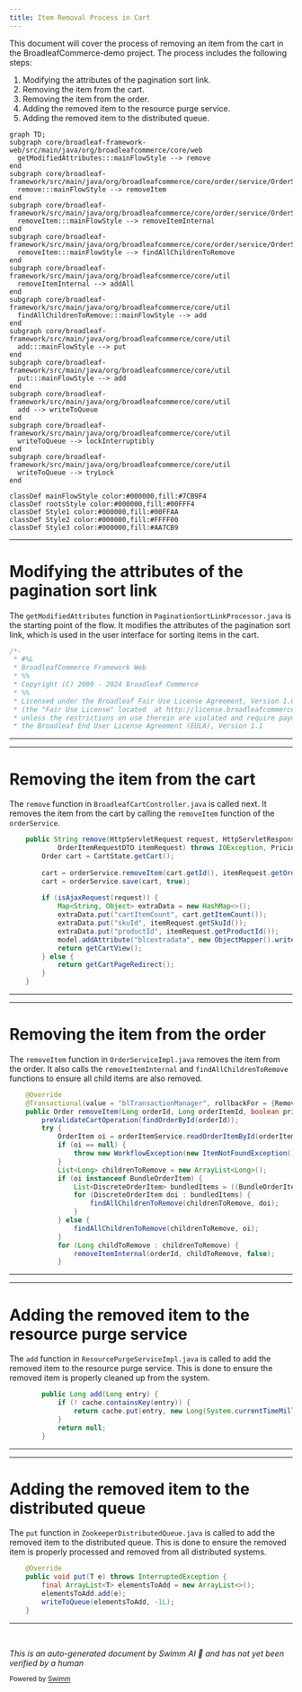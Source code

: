 ```yaml
---
title: Item Removal Process in Cart
---
```

This document will cover the process of removing an item from the cart in the BroadleafCommerce-demo project. The process includes the following steps:

1. Modifying the attributes of the pagination sort link.
2. Removing the item from the cart.
3. Removing the item from the order.
4. Adding the removed item to the resource purge service.
5. Adding the removed item to the distributed queue.

```mermaid
graph TD;
subgraph core/broadleaf-framework-web/src/main/java/org/broadleafcommerce/core/web
  getModifiedAttributes:::mainFlowStyle --> remove
end
subgraph core/broadleaf-framework/src/main/java/org/broadleafcommerce/core/order/service/OrderServiceImpl.java
  remove:::mainFlowStyle --> removeItem
end
subgraph core/broadleaf-framework/src/main/java/org/broadleafcommerce/core/order/service/OrderServiceImpl.java
  removeItem:::mainFlowStyle --> removeItemInternal
end
subgraph core/broadleaf-framework/src/main/java/org/broadleafcommerce/core/order/service/OrderServiceImpl.java
  removeItem:::mainFlowStyle --> findAllChildrenToRemove
end
subgraph core/broadleaf-framework/src/main/java/org/broadleafcommerce/core/util
  removeItemInternal --> addAll
end
subgraph core/broadleaf-framework/src/main/java/org/broadleafcommerce/core/util
  findAllChildrenToRemove:::mainFlowStyle --> add
end
subgraph core/broadleaf-framework/src/main/java/org/broadleafcommerce/core/util
  add:::mainFlowStyle --> put
end
subgraph core/broadleaf-framework/src/main/java/org/broadleafcommerce/core/util
  put:::mainFlowStyle --> add
end
subgraph core/broadleaf-framework/src/main/java/org/broadleafcommerce/core/util
  add --> writeToQueue
end
subgraph core/broadleaf-framework/src/main/java/org/broadleafcommerce/core/util
  writeToQueue --> lockInterruptibly
end
subgraph core/broadleaf-framework/src/main/java/org/broadleafcommerce/core/util
  writeToQueue --> tryLock
end

classDef mainFlowStyle color:#000000,fill:#7CB9F4
classDef rootsStyle color:#000000,fill:#00FFF4
classDef Style1 color:#000000,fill:#00FFAA
classDef Style2 color:#000000,fill:#FFFF00
classDef Style3 color:#000000,fill:#AA7CB9
```

<SwmSnippet path="/core/broadleaf-framework-web/src/main/java/org/broadleafcommerce/core/web/processor/PaginationSortLinkProcessor.java" line="1">

---

# Modifying the attributes of the pagination sort link

The `getModifiedAttributes` function in `PaginationSortLinkProcessor.java` is the starting point of the flow. It modifies the attributes of the pagination sort link, which is used in the user interface for sorting items in the cart.

```java
/*-
 * #%L
 * BroadleafCommerce Framework Web
 * %%
 * Copyright (C) 2009 - 2024 Broadleaf Commerce
 * %%
 * Licensed under the Broadleaf Fair Use License Agreement, Version 1.0
 * (the "Fair Use License" located  at http://license.broadleafcommerce.org/fair_use_license-1.0.txt)
 * unless the restrictions on use therein are violated and require payment to Broadleaf in which case
 * the Broadleaf End User License Agreement (EULA), Version 1.1
```

---

</SwmSnippet>

<SwmSnippet path="/core/broadleaf-framework-web/src/main/java/org/broadleafcommerce/core/web/controller/cart/BroadleafCartController.java" line="332">

---

# Removing the item from the cart

The `remove` function in `BroadleafCartController.java` is called next. It removes the item from the cart by calling the `removeItem` function of the `orderService`.

```java
    public String remove(HttpServletRequest request, HttpServletResponse response, Model model,
            OrderItemRequestDTO itemRequest) throws IOException, PricingException, RemoveFromCartException {
        Order cart = CartState.getCart();
        
        cart = orderService.removeItem(cart.getId(), itemRequest.getOrderItemId(), false);
        cart = orderService.save(cart, true);
        
        if (isAjaxRequest(request)) {
            Map<String, Object> extraData = new HashMap<>();
            extraData.put("cartItemCount", cart.getItemCount());
            extraData.put("skuId", itemRequest.getSkuId());
            extraData.put("productId", itemRequest.getProductId());
            model.addAttribute("blcextradata", new ObjectMapper().writeValueAsString(extraData));
            return getCartView();
        } else {
            return getCartPageRedirect();
        }
    }
```

---

</SwmSnippet>

<SwmSnippet path="/core/broadleaf-framework/src/main/java/org/broadleafcommerce/core/order/service/OrderServiceImpl.java" line="814">

---

# Removing the item from the order

The `removeItem` function in `OrderServiceImpl.java` removes the item from the order. It also calls the `removeItemInternal` and `findAllChildrenToRemove` functions to ensure all child items are also removed.

```java
    @Override
    @Transactional(value = "blTransactionManager", rollbackFor = {RemoveFromCartException.class})
    public Order removeItem(Long orderId, Long orderItemId, boolean priceOrder) throws RemoveFromCartException {
        preValidateCartOperation(findOrderById(orderId));
        try {
            OrderItem oi = orderItemService.readOrderItemById(orderItemId);
            if (oi == null) {
                throw new WorkflowException(new ItemNotFoundException());
            }
            List<Long> childrenToRemove = new ArrayList<Long>();
            if (oi instanceof BundleOrderItem) {
                List<DiscreteOrderItem> bundledItems = ((BundleOrderItem) oi).getDiscreteOrderItems();
                for (DiscreteOrderItem doi : bundledItems) {
                    findAllChildrenToRemove(childrenToRemove, doi);
                }
            } else {
                findAllChildrenToRemove(childrenToRemove, oi);
            }
            for (Long childToRemove : childrenToRemove) {
                removeItemInternal(orderId, childToRemove, false);
            }                    
```

---

</SwmSnippet>

<SwmSnippet path="/core/broadleaf-framework/src/main/java/org/broadleafcommerce/core/util/service/ResourcePurgeServiceImpl.java" line="593">

---

# Adding the removed item to the resource purge service

The `add` function in `ResourcePurgeServiceImpl.java` is called to add the removed item to the resource purge service. This is done to ensure the removed item is properly cleaned up from the system.

```java
        public Long add(Long entry) {
            if (! cache.containsKey(entry)) {
                return cache.put(entry, new Long(System.currentTimeMillis()));
            }
            return null;
        }
```

---

</SwmSnippet>

<SwmSnippet path="/core/broadleaf-framework/src/main/java/org/broadleafcommerce/core/util/queue/ZookeeperDistributedQueue.java" line="393">

---

# Adding the removed item to the distributed queue

The `put` function in `ZookeeperDistributedQueue.java` is called to add the removed item to the distributed queue. This is done to ensure the removed item is properly processed and removed from all distributed systems.

```java
    @Override
    public void put(T e) throws InterruptedException {
        final ArrayList<T> elementsToAdd = new ArrayList<>();
        elementsToAdd.add(e);
        writeToQueue(elementsToAdd, -1L);
    }
```

---

</SwmSnippet>

&nbsp;

*This is an auto-generated document by Swimm AI 🌊 and has not yet been verified by a human*

<SwmMeta version="3.0.0" repo-id="Z2l0aHViJTNBJTNBQnJvYWRsZWFmQ29tbWVyY2UtZGVtbyUzQSUzQWdpbGFkbmF2b3Q=" repo-name="BroadleafCommerce-demo" doc-type="flows"><sup>Powered by [Swimm](/)</sup></SwmMeta>
